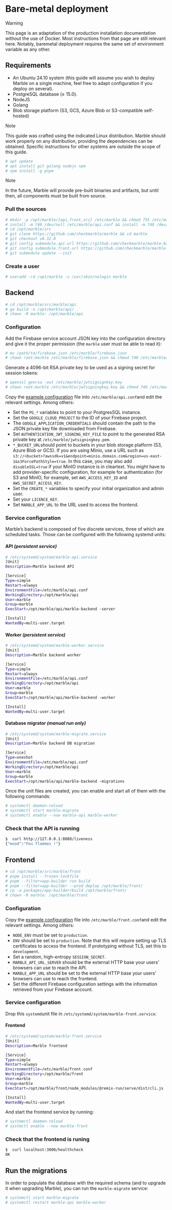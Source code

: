 # Bare-metal deployment

> [!WARNING]
> This page is an adaptation of the production installation documentation without the use of Docker. Most instructions from that page are still relevant here. Notably, baremetal deployment requires the same set of environment variable as any other.

## Requirements

- An Ubuntu 24.10 system (this guide will assume you wish to deploy Marble on a single machine, feel free to adapt configuration if you deploy on several).
- PostgreSQL database (≥ 15.0).
- NodeJS
- Golang
- Blob storage platform (S3, GCS, Azure Blob or S3-compatible self-hosted)

> [!NOTE]
> This guide was crafted using the indicated Linux distribution. Marble should work properly on any distribution, providing the dependencies can be obtained. Specific instructions for other systems are outside the scope of this guide.

```bash
# apt update
# apt install git golang nodejs npm
# npm install -g pnpm
```

> [!NOTE]
> In the future, Marble will provide pre-built binaries and artifacts, but until then, all components must be built from source.

### Pull the sources

```bash
# mkdir -p /opt/marble/{api,front,src} /etc/marble && chmod 755 /etc/marble
# install -m 740 /dev/null /etc/marble/api.conf && install -m 740 /dev/null /etc/marble/front.conf
# cd /opt/marble/src
# git clone https://github.com/checkmarble/marble && cd marble
# git checkout v0.32.0
# git config submodule.api.url https://github.com/checkmarble/marble-backend.git
# git config submodule.front.url https://github.com/checkmarble/marble-frontend.git
# git submodule update --init
```

### Create a user

```bash
# useradd -rd /opt/marble -s /usr/sbin/nologin marble
```

## Backend

```bash
# cd /opt/marble/src/marble/api
# go build -o /opt/marble/api/ .
# chown -R marble: /opt/marble/api
```

### Configuration

Add the Firebase service account JSON key into the configuration directory and give it the proper permission (the `marble` user must be able to read it):

```bash
# mv /path/to/firebase.json /etc/marble/firebase.json
# chown root:marble /etc/marble/firebase.json && chmod 740 /etc/marble/firebase.json
```

Generate a 4096-bit RSA private key to be used as a signing secret for session tokens:

```bash
# openssl genrsa -out /etc/marble/jwtsignignkey.key
# chown root:marble /etc/marble/jwtsigningkey.key && chmod 740 /etc/marble/jwtsigningkey.key
```

Copy the [example configuration](https://github.com/checkmarble/marble-backend/blob/main/.env.example) file into `/etc/marble/api.conf`and edit the relevant settings. Among others:

- Set the `PG_*` variables to point to your PostgresSQL instance.
- Set the `GOOGLE_CLOUD_PROJECT` to the ID of your Firebase project.
- The `GOOGLE_APPLICATION_CREDENTIALS` should contain the path to the JSON private key file downloaded from Firebase.
- Set `AUTHENTICATION_JWT_SIGNING_KEY_FILE` to point to the generated RSA private key at `/etc/marble/jwtsigningkey.pem`.
- `*_BUCKET_URL`should point to buckets in your blob storage platform (S3, Azure Blob or GCS).
If you are using Minio, use a URL such as `s3://<bucket>?awssdk=v1&endpoint=minio.domain.com&region=us-east-1&s3ForcePathStyle=true`. In this case, you may also add `disableSSL=true` if your MinIO instance is in cleartext.
You might have to add provider-specific configuration, for example for authentication (for S3 and MinIO, for example, set `AWS_ACCESS_KEY_ID` and `AWS_SECRET_ACCESS_KEY`.
- Set the `CREATE_*` variables to specify your initial organization and admin user.
- Set your `LICENCE_KEY`.
- Set `MARBLE_APP_URL` to the URL used to access the frontend.

### Service configuration

Marble’s backend is composed of five discrete services, three of which are scheduled tasks. Those can be configured with the following systemd units:

#### API *(persistent service)*

```bash
# /etc/systemd/system/marble-api.service
[Unit]
Description=Marble backend API

[Service]
Type=simple
Restart=always
EnvironmentFile=/etc/marble/api.conf
WorkingDirectory=/opt/marble/api
User=marble
Group=marble
ExecStart=/opt/marble/api/marble-backend -server

[Install]
WantedBy=multi-user.target
```

#### Worker *(persistent service)*

```bash
# /etc/systemd/system/marble-worker.service
[Unit]
Description=Marble backend worker

[Service]
Type=simple
Restart=always
EnvironmentFile=/etc/marble/api.conf
WorkingDirectory=/opt/marble/api
User=marble
Group=marble
ExecStart=/opt/marble/api/marble-backend -worker

[Install]
WantedBy=multi-user.target
```

#### Database migrator *(manual run only)*

```bash
# /etc/systemd/system/marble-migrate.service
[Unit]
Description=Marble backend DB migration

[Service]
Type=oneshot
EnvironmentFile=/etc/marble/api.conf
WorkingDirectory=/opt/marble/api
User=marble
Group=marble
ExecStart=/opt/marble/api/marble-backend -migrations
```

Once the unit files are created, you can enable and start all of them with the following commands:

```bash
# systemctl daemon-reload
# systemctl start marble-migrate
# systemctl enable --now marble-api marble-worker
```

### Check that the API is running

```bash
$  curl http://127.0.0.1:8080/liveness
{"mood":"Feu flammes !"}
```

## Frontend

```bash
# cd /opt/marble/src/marble/front
# pnpm install --frozen-lockfile
# pnpm --filter=app-builder run build
# pnpm --filter=app-builder --prod deploy /opt/marble/front/
# cp -a packages/app-builder/build /opt/marble/front/
# chown -R marble: /opt/marble/front
```

### Configuration

Copy the [example configuration](https://github.com/checkmarble/marble-frontend/blob/main/packages/app-builder/.env.example) file into `/etc/marble/front.conf`and edit the relevant settings. Among others:

- `NODE_ENV` must be set to `production`.
- `ENV` should be set to `production`.
Note that this will require setting up TLS certificates to access the frontend. If prototyping without TLS, set this to `development`.
- Set a random, high-entropy `SESSION_SECRET`.
- `MARBLE_API_URL_SERVER` should be the external HTTP base your users’ browsers can use to reach the API.
- `MARBLE_APP_URL` should be set to the external HTTP base your users’ browsers can use to reach the frontend.
- Set the different Firebase configuration settings with the information retrieved from your Firebase account.

### Service configuration

Drop this `systemd`unit file in ``/etc/systemd/system/marble-front.service``:

#### Frontend

```bash
# /etc/systemd/system/marble-front.service
[Unit]
Description=Marble frontend

[Service]
Type=simple
Restart=always
EnvironmentFile=/etc/marble/front.conf
WorkingDirectory=/opt/marble/front
User=marble
Group=marble
ExecStart=/opt/marble/front/node_modules/@remix-run/serve/dist/cli.js ./build/server/index.js

[Install]
WantedBy=multi-user.target
```


And start the frontend service by running:

```bash
# systemctl daemon-reload
# systmctl enable --now marble-front
```

### Check that the frontend is runing

```bash
$  curl localhost:3000/healthcheck
OK
```

## Run the migrations

In order to populate the database with the required schema (and to upgrade it when upgrading Marble), you can run the `marble-migrate` service:

```bash
# systemctl start marble-migrate
# systemctl restart marble-api marble-worker
```
